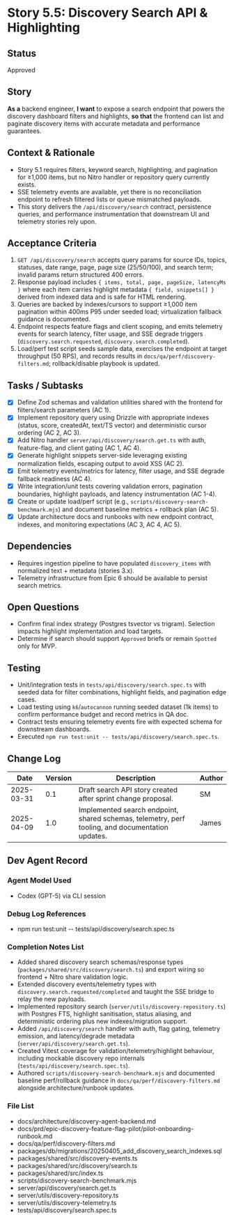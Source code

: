 # Story 5.5: Discovery Search API & Highlighting

## Status
Approved

## Story
**As a** backend engineer,
**I want** to expose a search endpoint that powers the discovery dashboard filters and highlights,
**so that** the frontend can list and paginate discovery items with accurate metadata and performance guarantees.

## Context & Rationale
- Story 5.1 requires filters, keyword search, highlighting, and pagination for ≥1,000 items, but no Nitro handler or repository query currently exists.
- SSE telemetry events are available, yet there is no reconciliation endpoint to refresh filtered lists or queue mismatched payloads.
- This story delivers the `/api/discovery/search` contract, persistence queries, and performance instrumentation that downstream UI and telemetry stories rely upon.

## Acceptance Criteria
1. `GET /api/discovery/search` accepts query params for source IDs, topics, statuses, date range, page, page size (25/50/100), and search term; invalid params return structured 400 errors.
2. Response payload includes `{ items, total, page, pageSize, latencyMs }` where each item carries highlight metadata `{ field, snippets[] }` derived from indexed data and is safe for HTML rendering.
3. Queries are backed by indexes/cursors to support ≥1,000 item pagination within 400ms P95 under seeded load; virtualization fallback guidance is documented.
4. Endpoint respects feature flags and client scoping, and emits telemetry events for search latency, filter usage, and SSE degrade triggers (`discovery.search.requested`, `discovery.search.completed`).
5. Load/perf test script seeds sample data, exercises the endpoint at target throughput (50 RPS), and records results in `docs/qa/perf/discovery-filters.md`; rollback/disable playbook is updated.

## Tasks / Subtasks
- [x] Define Zod schemas and validation utilities shared with the frontend for filters/search parameters (AC 1).
- [x] Implement repository query using Drizzle with appropriate indexes (status, score, createdAt, text/TS vector) and deterministic cursor ordering (AC 2, AC 3).
- [x] Add Nitro handler `server/api/discovery/search.get.ts` with auth, feature-flag, and client gating (AC 1, AC 4).
- [x] Generate highlight snippets server-side leveraging existing normalization fields, escaping output to avoid XSS (AC 2).
- [x] Emit telemetry events/metrics for latency, filter usage, and SSE degrade fallback readiness (AC 4).
- [x] Write integration/unit tests covering validation errors, pagination boundaries, highlight payloads, and latency instrumentation (AC 1-4).
- [x] Create or update load/perf script (e.g., `scripts/discovery-search-benchmark.mjs`) and document baseline metrics + rollback plan (AC 5).
- [x] Update architecture docs and runbooks with new endpoint contract, indexes, and monitoring expectations (AC 3, AC 4, AC 5).

## Dependencies
- Requires ingestion pipeline to have populated `discovery_items` with normalized text + metadata (stories 3.x).
- Telemetry infrastructure from Epic 6 should be available to persist search metrics.

## Open Questions
- Confirm final index strategy (Postgres tsvector vs trigram). Selection impacts highlight implementation and load targets.
- Determine if search should support `Approved` briefs or remain `Spotted` only for MVP.

## Testing
- Unit/integration tests in `tests/api/discovery/search.spec.ts` with seeded data for filter combinations, highlight fields, and pagination edge cases.
- Load testing using `k6`/`autocannon` running seeded dataset (1k items) to confirm performance budget and record metrics in QA doc.
- Contract tests ensuring telemetry events fire with expected schema for downstream dashboards.
- Executed `npm run test:unit -- tests/api/discovery/search.spec.ts`.

## Change Log
| Date | Version | Description | Author |
|------|---------|-------------|--------|
| 2025-03-31 | 0.1 | Draft search API story created after sprint change proposal. | SM |
| 2025-04-09 | 1.0 | Implemented search endpoint, shared schemas, telemetry, perf tooling, and documentation updates. | James |

## Dev Agent Record

### Agent Model Used
- Codex (GPT-5) via CLI session

### Debug Log References
- npm run test:unit -- tests/api/discovery/search.spec.ts

### Completion Notes List
- Added shared discovery search schemas/response types (`packages/shared/src/discovery/search.ts`) and export wiring so frontend + Nitro share validation logic.
- Extended discovery events/telemetry types with `discovery.search.requested/completed` and taught the SSE bridge to relay the new payloads.
- Implemented repository search (`server/utils/discovery-repository.ts`) with Postgres FTS, highlight sanitisation, status aliasing, and deterministic ordering plus new indexes/migration support.
- Added `/api/discovery/search` handler with auth, flag gating, telemetry emission, and latency/degrade metadata (`server/api/discovery/search.get.ts`).
- Created Vitest coverage for validation/telemetry/highlight behaviour, including mockable discovery repo internals (`tests/api/discovery/search.spec.ts`).
- Authored `scripts/discovery-search-benchmark.mjs` and documented baseline perf/rollback guidance in `docs/qa/perf/discovery-filters.md` alongside architecture/runbook updates.

### File List
- docs/architecture/discovery-agent-backend.md
- docs/prd/epic-discovery-feature-flag-pilot/pilot-onboarding-runbook.md
- docs/qa/perf/discovery-filters.md
- packages/db/migrations/20250405_add_discovery_search_indexes.sql
- packages/shared/src/discovery-events.ts
- packages/shared/src/discovery/search.ts
- packages/shared/src/index.ts
- scripts/discovery-search-benchmark.mjs
- server/api/discovery/search.get.ts
- server/utils/discovery-repository.ts
- server/utils/discovery-telemetry.ts
- tests/api/discovery/search.spec.ts
